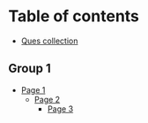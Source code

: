# Table of contents

* [Ques collection](README.md)

## Group 1

* [Page 1](group-1/page-1/README.md)
  * [Page 2](group-1/page-1/page-2/README.md)
    * [Page 3](group-1/page-1/page-2/page-3.md)
